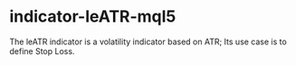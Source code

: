 # indicator-leATR-mql5
The leATR indicator is a volatility indicator based on ATR; Its use case is to define Stop Loss.
